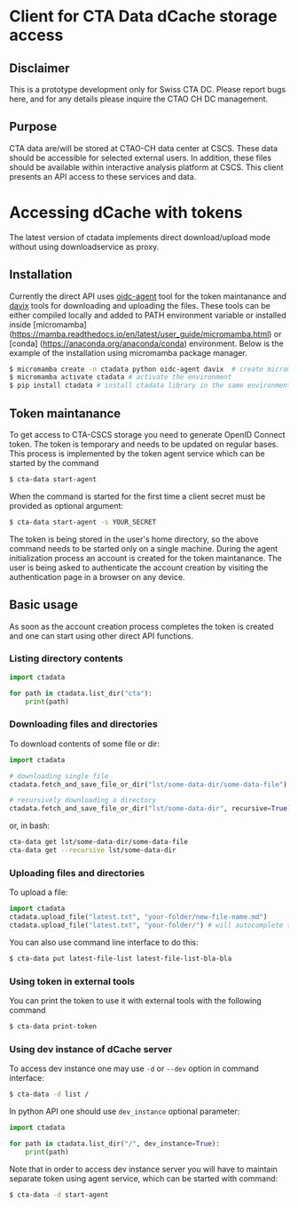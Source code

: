 # Client for CTA Data dCache storage access

## Disclaimer

This is a prototype development only for Swiss CTA DC. Please report bugs here, and for any details please inquire the CTAO CH DC management.

## Purpose

CTA data are/will be stored at CTAO-CH data center at CSCS.
These data should be accessible for selected external users.
In addition, these files should be available within interactive analysis platform at CSCS.
This client presents an API access to these services and data.

# Accessing dCache with tokens

The latest version of ctadata implements direct download/upload mode without using downloadservice as proxy.

## Installation

Currently the direct API uses [oidc-agent](https://indigo-dc.gitbook.io/oidc-agent) tool for the token maintanance and [davix](https://github.com/cern-fts/davix) tools for downloading and uploading the files. These tools can be either compiled locally and added to PATH environment variable or installed inside [micromamba] (https://mamba.readthedocs.io/en/latest/user_guide/micromamba.html) or [conda] (https://anaconda.org/anaconda/conda) environment. Below is the example of the installation using micromamba package manager.

```bash
$ micromamba create -n ctadata python oidc-agent davix  # create micromamba environment with python and required binaries
$ micromamba activate ctadata # activate the environment
$ pip install ctadata # install ctadata library in the same environment
```

##  Token maintanance

To get access to CTA-CSCS storage you need to generate  OpenID Connect token. The token is temporary and needs to be updated on regular bases. This process is implemented by the token agent service which can be started by the command

```bash
$ cta-data start-agent
```
When the command is started for the first time a client secret must be provided as optional argument:
```bash
$ cta-data start-agent -s YOUR_SECRET
```
The token is being stored in the user's home directory, so the above command needs to be started only on a single machine. During the agent initialization process an account is created for the token maintanance. The user is being asked to authenticate the account creation by visiting the authentication page in a browser on any device.

## Basic usage

As soon as the account creation process completes the token is created and one can start using other direct API functions.

### Listing directory contents

```python
import ctadata

for path in ctadata.list_dir("cta"):
    print(path)
```

### Downloading files and directories

To download contents of some file or dir:

```python
import ctadata

# downloading single file
ctadata.fetch_and_save_file_or_dir("lst/some-data-dir/some-data-file") 

# recursively downloading a directory
ctadata.fetch_and_save_file_or_dir("lst/some-data-dir", recursive=True)
```

or, in bash:

```bash
cta-data get lst/some-data-dir/some-data-file
cta-data get --recursive lst/some-data-dir
```

### Uploading files and directories

To upload a file:

```python
import ctadata
ctadata.upload_file("latest.txt", "your-folder/new-file-name.md")
ctadata.upload_file("latest.txt", "your-folder/") # will autocomplete to `your-folder/latest.txt`
```
You can also use command line interface to do this:

```bash
$ cta-data put latest-file-list latest-file-list-bla-bla
```

### Using token in external tools

You can print the token to use it with external tools with the following command

```bash
$ cta-data print-token
```

### Using dev instance of dCache server

To access dev instance one may use `-d` or `--dev` option in command interface:

```bash
$ cta-data -d list /
```

In python API one should use `dev_instance` optional parameter:

```python
import ctadata

for path in ctadata.list_dir("/", dev_instance=True):
    print(path)
```

Note that in order to access dev instance server you will have to maintain separate token using agent service, which can be started with command:
```bash
$ cta-data -d start-agent
```
